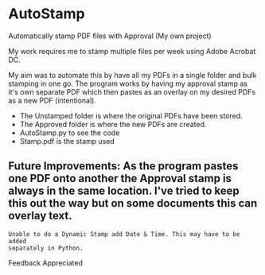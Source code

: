 # AutoStamp
 Automatically stamp PDF files with Approval (My own project)

 My work requires me to stamp multiple files per week using Adobe Acrobat DC.
 
 My aim was to automate this by have all my PDFs in a single folder and bulk
 stamping in one go. The program works by having my approval stamp as it's own 
 separate PDF which then pastes as an overlay on my desired PDFs as a new PDF (intentional).

 - The Unstamped folder is where the original PDFs have been stored. 
 - The Approved folder is where the new PDFs are created.
 - AutoStamp.py to see the code
 - Stamp.pdf is the stamp used

 Future Improvements:
    As the program pastes one PDF onto another the Approval stamp is always in
    the same location. I've tried to keep this out the way but on some documents
    this can overlay text. 
-   
    Unable to do a Dynamic Stamp add Date & Time. This may have to be added 
    separately in Python.

Feedback Appreciated
